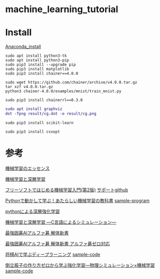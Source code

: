 # machine_learning_tutorial

# Install

[Anaconda_install](https://www.anaconda.com/distribution/#download-section)

```Chainer install
sudo apt install python3-tk
sudo apt install python3-pip
sudo pip3 install --upgrade pip
sudo pip3 install matplotlib
sudo pip3 install chainer==4.0.0

sudo wget https://github.com/chainer/archive/v4.0.0.tar.gz
tar xzf v4.0.0.tar.gz
python3 chainer-4.0.0/examples/mnist/train_mnist.py
```

```ChainerRL install
sudo pip3 install chainerrl==0.3.0
```

```dot cmd
sudo apt install graphviz
dot -Tpng result/cg.dot -o result/cg.png
```

```scikit-learn install
sudo pip3 install scikit-learn
```

```cvxopt install
sudo pip3 install cvxopt
```

# 参考

[機械学習のエッセンス](https://www.sbcr.jp/products/4797393965.html)

[機械学習と深層学習](https://www.ohmsha.co.jp/book/9784274222269)

[フリーソフトではじめる機械学習入門(第2版)](https://www.morikita.co.jp/books/book/3274)
[サポートgithub](https://github.com/MasahiroAraki/MachineLearning)

[Pythonで動かして学ぶ！あたらしい機械学習の教科書](https://www.shoeisha.co.jp/book/detail/9784798144986)
[sample-program](https://www.shoeisha.co.jp/book/download/9784798144986/detail)

[pythonによる深層強化学習](https://www.ohmsha.co.jp/book/9784274222535/)

[機械学習と深層学習 ―C言語によるシミュレーション―](https://shop.ohmsha.co.jp/shopdetail/000000004615/)

[最強囲碁AIアルファ碁 解体新書](https://www.shoeisha.co.jp/book/detail/9784798152561)

[最強囲碁AIアルファ碁 解体新書 アルファ碁ゼロ対応](https://www.shoeisha.co.jp/book/detail/9784798157771)

[将棋AIで学ぶディープラーニング](https://book.mynavi.jp/ec/products/detail/id=88752)
[sample-code](https://github.com/TadaoYamaoka/python-dlshogi)

[倒立振子の作り方ゼロから学ぶ強化学習―物理シミュレーション×機械学習](http://www.natural-science.or.jp/article/20190124093733.php)
[sample-code](http://cutt.jp/books/978-4-87783-440-1/sample.zip)

